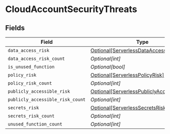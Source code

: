 # CloudAccountSecurityThreats


## Fields

| Field                                                                                                 | Type                                                                                                  | Required                                                                                              | Description                                                                                           |
| ----------------------------------------------------------------------------------------------------- | ----------------------------------------------------------------------------------------------------- | ----------------------------------------------------------------------------------------------------- | ----------------------------------------------------------------------------------------------------- |
| `data_access_risk`                                                                                    | [Optional[ServerlessDataAccessRisk]](../../models/shared/serverlessdataaccessrisk.md)                 | :heavy_minus_sign:                                                                                    | N/A                                                                                                   |
| `data_access_risk_count`                                                                              | *Optional[int]*                                                                                       | :heavy_minus_sign:                                                                                    | N/A                                                                                                   |
| `is_unused_function`                                                                                  | *Optional[bool]*                                                                                      | :heavy_minus_sign:                                                                                    | N/A                                                                                                   |
| `policy_risk`                                                                                         | [Optional[ServerlessPolicyRisk]](../../models/shared/serverlesspolicyrisk.md)                         | :heavy_minus_sign:                                                                                    | N/A                                                                                                   |
| `policy_risk_count`                                                                                   | *Optional[int]*                                                                                       | :heavy_minus_sign:                                                                                    | N/A                                                                                                   |
| `publicly_accessible_risk`                                                                            | [Optional[ServerlessPubliclyAccessibleRisk]](../../models/shared/serverlesspubliclyaccessiblerisk.md) | :heavy_minus_sign:                                                                                    | N/A                                                                                                   |
| `publicly_accessible_risk_count`                                                                      | *Optional[int]*                                                                                       | :heavy_minus_sign:                                                                                    | N/A                                                                                                   |
| `secrets_risk`                                                                                        | [Optional[ServerlessSecretsRisk]](../../models/shared/serverlesssecretsrisk.md)                       | :heavy_minus_sign:                                                                                    | N/A                                                                                                   |
| `secrets_risk_count`                                                                                  | *Optional[int]*                                                                                       | :heavy_minus_sign:                                                                                    | N/A                                                                                                   |
| `unused_function_count`                                                                               | *Optional[int]*                                                                                       | :heavy_minus_sign:                                                                                    | N/A                                                                                                   |